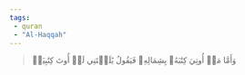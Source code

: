 ```yaml
---
tags: 
 - quran 
 - "Al-Haqqah"
---
```


> وَأَمَّا مَنۡ أُوتِيَ كِتَٰبَهُۥ بِشِمَالِهِۦ فَيَقُولُ يَٰلَيۡتَنِي لَمۡ أُوتَ كِتَٰبِيَهۡ
